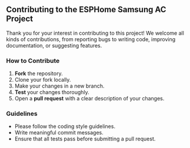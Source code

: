 ## Contributing to the ESPHome Samsung AC Project

Thank you for your interest in contributing to this project! We welcome all kinds of contributions, from reporting bugs to writing code, improving documentation, or suggesting features.

### How to Contribute

1. **Fork** the repository.
2. Clone your fork locally.
3. Make your changes in a new branch.
4. **Test** your changes thoroughly.
5. Open a **pull request** with a clear description of your changes.

### Guidelines

- Please follow the coding style guidelines.
- Write meaningful commit messages.
- Ensure that all tests pass before submitting a pull request.
